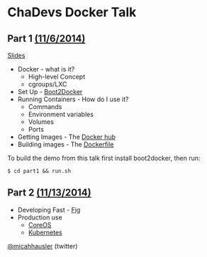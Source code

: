 # ChaDevs Docker Talk


## Part 1 [(11/6/2014)](http://www.meetup.com/chadevs/events/217194572/)
[Slides](https://speakerdeck.com/micahhausler/chadevs-docker-talk-part-1)


* Docker - what is it?
	* High-level Concept
	* cgroups/LXC
* Set Up - [Boot2Docker](http://boot2docker.io/)
* Running Containers - How do I use it?
	* Commands
	* Environment variables
	* Volumes
	* Ports
* Getting Images - The [Docker hub](hub.docker.com)
* Building images - The [Dockerfile](https://docs.docker.com/reference/builder/)

To build the demo from this talk first install boot2docker, then run:
```
$ cd part1 && run.sh
```

## Part 2 [(11/13/2014)](http://www.meetup.com/chadevs/events/217195062/)

* Developing Fast - [Fig](http://www.fig.sh/)
* Production use
    * [CoreOS](https://coreos.com/)
    * [Kubernetes](https://github.com/GoogleCloudPlatform/kubernetes/)

[@micahhausler](https://twitter.com/micahhausler) (twitter)
